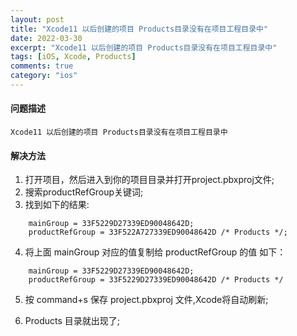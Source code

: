 ```yaml
---
layout: post
title: "Xcode11 以后创建的项目 Products目录没有在项目工程目录中"
date: 2022-03-30
excerpt: "Xcode11 以后创建的项目 Products目录没有在项目工程目录中"
tags: [iOS, Xcode, Products]
comments: true
category: "ios"
---
```


#### 问题描述
```
Xcode11 以后创建的项目 Products目录没有在项目工程目录中
```


#### 解决方法

1. 打开项目，然后进入到你的项目目录并打开project.pbxproj文件;
2.  搜索productRefGroup关键词;
3.  找到如下的结果:

```
	mainGroup = 33F5229D27339ED90048642D;
	productRefGroup = 33F522A727339ED90048642D /* Products */;
```

4. 将上面 mainGroup 对应的值复制给 productRefGroup 的值 如下：

```
	mainGroup = 33F5229D27339ED90048642D;
	productRefGroup = 33F5229D27339ED90048642D /* Products */
```

5. 按 command+s 保存 project.pbxproj 文件,Xcode将自动刷新;

6. Products 目录就出现了;






